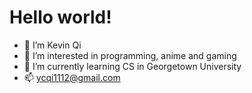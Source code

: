 # Hello world!
- 👋 I’m Kevin Qi
- 👀 I’m interested in programming, anime and gaming
- 🌱 I’m currently learning CS in Georgetown University
- 📫 ycqi1112@gmail.com

<!---
Fog1ess/Fog1ess is a ✨ special ✨ repository because its `README.md` (this file) appears on your GitHub profile.
You can click the Preview link to take a look at your changes.
--->
